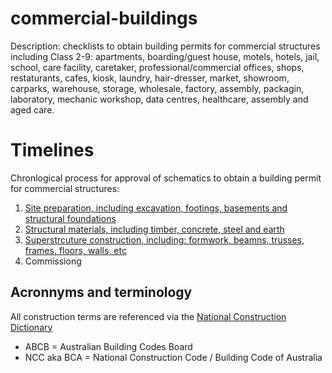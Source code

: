 # commercial-buildings
Description: checklists to obtain building permits for commercial structures including Class 2-9: apartments, boarding/guest house, motels, hotels, jail, school, care facility, caretaker, professional/commercial offices, shops, restaturants, cafes, kiosk, laundry, hair-dresser, market, showroom, carparks, warehouse, storage, wholesale, factory, assembly, packagin, laboratory, mechanic workshop, data centres, healthcare, assembly and aged care.

# Timelines
Chronlogical process for approval of schematics to obtain a building permit for commercial structures:

 1. [Site preparation, including excavation, footings, basements and structural foundations](https://github.com/earthsteading/commercial-buildings/blob/main/site-prep.md)
 2. [Structural materials, including timber, concrete, steel and earth](https://github.com/earthsteading/commercial-buildings/blob/main/structural-materials.md)
 3. [Superstrcuture construction, including: formwork, beamns, trusses, frames, floors, walls, etc]()
 4. Commissiong 

## Acronnyms and terminology
All construction terms are referenced via the [National Construction Dictionary](https://www.constructiondictionary.com.au/search)
  * ABCB = Australian Building Codes Board
  * NCC aka BCA = National Construction Code / Building Code of Australia











